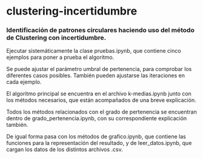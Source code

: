 # clustering-incertidumbre

### Identificación de patrones circulares haciendo uso del método de Clustering con incertidumbre.

Ejecutar sistemáticamente la clase pruebas.ipynb, que contiene cinco ejemplos para poner a prueba el algoritmo.

Se puede ajustar el parámetro umbral de pertenencia, para comprobar los diferentes casos posibles. También pueden ajustarse las iteraciones en cada ejemplo.

El algoritmo principal se encuentra en el archivo k-medias.ipynb junto con los métodos necesarios, que están acompañados de una breve explicación. 

Todos los métodos relacionados con el grado de pertenencia se encuentran dentro de grado_pertenencia.ipynb, con su correspondiente explicación también.

De igual forma pasa con los métodos de grafico.ipynb, que contiene las funciones para la representación del resultado, y de leer_datos.ipynb, que cargan los datos de los distintos archivos .csv.